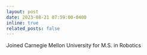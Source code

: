 ```yaml
---
layout: post
date: 2023-08-21 07:59:00-0400
inline: true
related_posts: false
---
```


Joined Carnegie Mellon University for M.S. in Robotics
